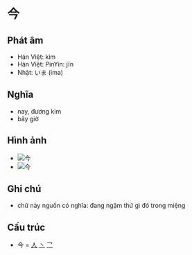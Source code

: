 # 今

## Phát âm
* Hán Việt: kim
* Hán Việt: PinYin: jīn
* Nhật: いま (ima)

## Nghĩa
* nay, đương kim
* bây giờ

## Hình ảnh
* ![今](../img/今.1.png)
* ![今](../img/今.2.png)

## Ghi chú
* chữ này nguồn có nghĩa: đang ngậm thứ gì đó trong miệng

## Cấu trúc
* 今 = [人](人.md) [丶](丶.md) [乛](乛.md)

<script>window.HANZI_FIELD='今';</script>